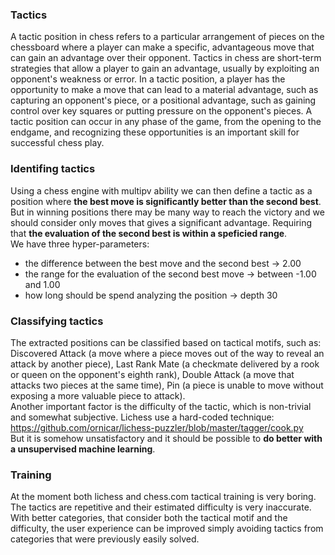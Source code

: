 ### Tactics
A tactic position in chess refers to a particular arrangement of pieces on the chessboard where a player can make a specific, advantageous move that can gain an advantage over their opponent. Tactics in chess are short-term strategies that allow a player to gain an advantage, usually by exploiting an opponent's weakness or error. In a tactic position, a player has the opportunity to make a move that can lead to a material advantage, such as capturing an opponent's piece, or a positional advantage, such as gaining control over key squares or putting pressure on the opponent's pieces. A tactic position can occur in any phase of the game, from the opening to the endgame, and recognizing these opportunities is an important skill for successful chess play.

### Identifing tactics
Using a chess engine with multipv ability we can then define a tactic as a position where **the best move is significantly better than the second best**. But in winning positions there may be many way to reach the victory and we should consider only moves that gives a significant advantage. Requiring that **the evaluation of the second best is within a speficied range**.  
We have three hyper-parameters:
- the difference between the best move and the second best -> 2.00
- the range for the evaluation of the second best move -> between -1.00 and 1.00
- how long should be spend analyzing the position -> depth 30

### Classifying tactics
The extracted positions can be classified based on tactical motifs, such as: Discovered Attack (a move where a piece moves out of the way to reveal an attack by another piece), Last Rank Mate (a checkmate delivered by a rook or queen on the opponent's eighth rank), Double Attack (a move that attacks two pieces at the same time), Pin (a piece is unable to move without exposing a more valuable piece to attack).  
Another important factor is the difficulty of the tactic, which is non-trivial and somewhat subjective.
Lichess use a hard-coded technique: https://github.com/ornicar/lichess-puzzler/blob/master/tagger/cook.py  
But it is somehow unsatisfactory and it should be possible to **do better with a unsupervised machine learning**.

### Training
At the moment both lichess and chess.com tactical training is very boring. The tactics are repetitive and their estimated difficulty is very inaccurate. With better categories, that consider both the tactical motif and the difficulty, the user experience can be improved simply avoiding tactics from categories that were previously easily solved.
